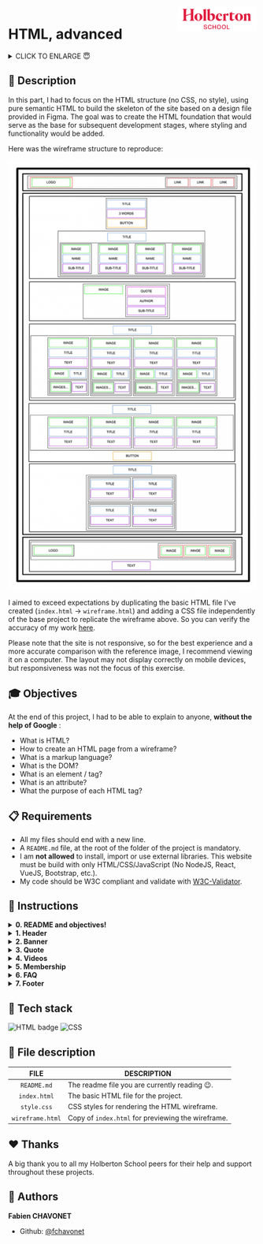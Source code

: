 <img  height="50px" align="right" src="../resources/images/holberton_school_logo.png" alt="Holberton School logo">

# HTML, advanced

<details>
        <summary>
		CLICK TO ENLARGE 😇
        </summary>
	    📄 <a href="#description">Description</a>
        <br>
        🎓 <a href="#objectives">Objectives</a>
        <br>
        📋 <a href="#requirements">Requirements</a>
        <br>
        📝 <a href="#instructions">Instructions</a>
        <br>
        🔨 <a href="#tech-stack">Tech stack</a>
        <br>
        📂 <a href="#files-description">Files description</a>
        <br>
        ♥️ <a href="#thanks">Thanks</a>
        <br>
        👷 <a href="#authors">Authors</a>
</details>

## 📄 <span id="description">Description</span>

In this part, I had to focus on the HTML structure (no CSS, no style), using pure semantic HTML to build the skeleton of the site based on a design file provided in Figma. The goal was to create the HTML foundation that would serve as the base for subsequent development stages, where styling and functionality would be added.

Here was the wireframe structure to reproduce:

<img src="../resources/images/smileschool_mockup.png">

I aimed to exceed expectations by duplicating the basic HTML file I've created (`index.html` -> `wireframe.html`) and adding a CSS file independently of the base project to replicate the wireframe above. So you can verify the accuracy of my work [here](https://fchavonet.github.io/holbertonschool-web-development/html_advanced/wireframe.html).

Please note that the site is not responsive, so for the best experience and a more accurate comparison with the reference image, I recommend viewing it on a computer. The layout may not display correctly on mobile devices, but responsiveness was not the focus of this exercise.

## 🎓 <span id="objectives">Objectives</span>

At the end of this project, I had to be able to explain to anyone, **without the help of Google** :

- What is HTML?
- How to create an HTML page from a wireframe?
- What is a markup language?
- What is the DOM?
- What is an element / tag?
- What is an attribute?
- What the purpose of each HTML tag?

## 📋 <span id="requirements">Requirements</span>

- All my files should end with a new line.
- A `README.md` file, at the root of the folder of the project is mandatory.
- I am **not allowed** to install, import or use external libraries. This website must be build with only HTML/CSS/JavaScript (No NodeJS, React, VueJS, Bootstrap, etc.).
- My code should be W3C compliant and validate with [W3C-Validator](https://validator.w3.org).

## 📝 <span id="instructions">Instructions</span>

<details>
	<summary>
		<b>0. README and objectives!</b>
	</summary>
	<br>

In this and coming projects, you will implement from scratch a webpage from a designer file.

For this first project, you will focus on the HTML structure only - **no CSS, no style - just pure HTML semantic**.

This designer file will be available on [Figma](https://www.figma.com/fr-fr/) - feel free to create an account to access the final result here:

- [Page in Figma](https://www.figma.com/design/XrEAsu1vQj5fhVaNG38d2W/Homepage?node-id=0-1)
- [fig file](https://intranet-projects-files.s3.amazonaws.com/webstack/Homepage.fig)

And “Duplicate to your Drafts” to have access to all design details.

<img src="../resources/images/duplicate_to_your_drafts.png" alt="Figma screenshot">

Important notes with Figma:

- If your computer doesn’t have missing fonts, you can find them here: [source-sans-pro](https://www.fontsquirrel.com/fonts/source-sans-pro) and [Spin-Cycle-OT](https://www.fontsquirrel.com/fonts/Spin-Cycle-OT).
- Some values are in float - feel free to round them.

For this task, please write an amazing `README.md`!

#
**Repo:**
- GitHub repository: `holbertonschool-web-development`.
- Directory: `html_advanced`.
- File: `README.md`.
<hr>
</details>

<details>
	<summary>
		<b>1. Header</b>
	</summary>
	<br>

Let’s start at the top: **the header**.

Here is the wireframe of it:
<img src="../resources/images/html-task01-header.jpg" alt="Header wireframe">

- Create the HTML skeleton (`html`, `head`, `body`, etc.).
- In the body, add a `header` tag.
- Inside this `header`:
    - Add a link element with an image inside.
    - Add a block of 3 link elements.

Under the `header` add a `main` element

#
**Repo:**
- GitHub repository: `holbertonschool-web-development`.
- Directory: `html_advanced`.
- File: `index.html`.
<hr>
</details>

<details>
	<summary>
		<b>2. Banner</b>
	</summary>
	<br>

Now, the banner inside the `main`:
<img src="../resources/images/html-task02-banner.jpg" alt="Banner wireframe">

Inside the `main`, add a `section` element.

In this `section` element, add:

- A block containing:
    - A heading tag (level 1, don’t forget to use the correct heading value).
    - A text element.
    - A button tag.
- Another block containing:
    - Another heading tag (level 2, be careful about which one you are using).
    - A block containing 4 blocks - each block containing:
        - An image.
        - A heading tag (level 3).
        - A text.

#
**Repo:**
- GitHub repository: `holbertonschool-web-development`.
- Directory: `html_advanced`.
- File: `index.html`.
<hr>
</details>

<details>
	<summary>
		<b>3. Quote</b>
	</summary>
	<br>

Under the banner, we will add the quote block:
<img src="../resources/images/html-task03-quote.jpg" alt="Quote wireframe">

The quote section is after the banner `section`:

- Create a new `section` for the quote.
- Inside, add a block containing:
    - An image.
    - Another block with inside:
        - A blockquote tag.
        - A text tag for the quote author.
        - Another text.


#
**Repo:**
- GitHub repository: `holbertonschool-web-development`.
- Directory: `html_advanced`.
- File: `index.html`.
<hr>
</details>

<details>
	<summary>
		<b>4. Videos</b>
	</summary>
	<br>

Let’s now add the videos list:
<img src="../resources/images/html-task04-videos.jpg" alt="Videos wireframe">

New `section` containing:

- A heading tag (level 1).
- A block containing the 4 video blocks - each of them are composed with:
    - An image.
    - A heading (level 2).
    - A text.
    - Add a block for the author information:
        - An image.
        - A heading (level 3).
    - A block for the rating:
        - A block of images (one star = one image).
        - A text.

#
**Repo:**
- GitHub repository: `holbertonschool-web-development`.
- Directory: `html_advanced`.
- File: `index.html`.
<hr>
</details>

<details>
	<summary>
		<b>5. Membership</b>
	</summary>
	<br>

The Membership section is similar to the videos list:
<img src="../resources/images/html-task05-membership.jpg" alt="Membership wireframe">

After the videos list section, add a new `section` containing:

- A heading (level 1).
- A block containing 4 block items - each block containing:
    - An image.
    - A heading (level 2).
    - A text.
- A button.

#
**Repo:**
- GitHub repository: `holbertonschool-web-development`.
- Directory: `html_advanced`.
- File: `index.html`.
<hr>
</details>

<details>
	<summary>
		<b>6. FAQ</b>
	</summary>
	<br>

The FAQ section is ending the page before the footer:
<img src="../resources/images/html-task06-faq.jpg" alt="FAQ wireframe">

Add a `section` for the FAQ containing:

- A heading (level 1).
- A block that contains 2 “row blocks”.
- Each “row block” contains 2 “item blocks”.
- Each “item block” is composed of:
    - A heading (level 2).
    - A text.

Hint: there is no “row block” tag, “row” is referring to the styling that will be applied in a future project. It just means two “rows” containing two “items” each, also containing their own elements.

#
**Repo:**
- GitHub repository: `holbertonschool-web-development`.
- Directory: `html_advanced`.
- File: `index.html`.
<hr>
</details>

<details>
	<summary>
		<b>7. Footer</b>
	</summary>
	<br>

And… the footer!
<img src="../resources/images/html-task07-footer.jpg" alt="Footer wireframe">

After the last `section`, outside of the `main`, add a `footer`:

- A block (used later for centering the footer content), inside this block:
- Another block with:
    - An image.
    - Another block containing:
        - 3 Images with link.
- A text.

And… that’s it for the moment - the result should not be shiny, don’t worry, CSS is coming…

#
**Repo:**
- GitHub repository: `holbertonschool-web-development`.
- Directory: `html_advanced`.
- File: `index.html`.
<hr>
</details>

## 🔨 <span id="tech-stack">Tech stack</span>

<p align="left">
    <img src="https://img.shields.io/badge/HTML5-E34F26?logo=html5&logoColor=white&style=for-the-badge" alt="HTML badge" alt="HTML5 badge">
    <img src="https://img.shields.io/badge/CSS3-1572B6?logo=css3&logoColor=white&style=for-the-badge" alt="CSS" badge" alt="CSS3 badge">
<p>

## 📂 <span id="files-description">File description</span>


| **FILE**        | **DESCRIPTION**                                    |
| :-------------: | -------------------------------------------------- |
| `README.md`     | The readme file you are currently reading 😉.      |  
| `index.html`    | The basic HTML file for the project.               |
| `style.css`     | CSS styles for rendering the HTML wireframe.       |
| `wireframe.html`| Copy of `index.html` for previewing the wireframe. |

## ♥️ <span id="thanks">Thanks</span>

A big thank you to all my Holberton School peers for their help and support throughout these projects.

## 👷 <span id="authors">Authors</span>

**Fabien CHAVONET**
- Github: [@fchavonet](https://github.com/fchavonet)